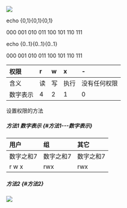   
![](https://www.luffycity.com/linux-book/assets/13-3.png)

echo {0,1}{0,1}{0,1}

000 001 010 011 100 101 110 111

echo {0..1}{0..1}{0..1}

000 001 010 011 100 101 110 111

| 权限 | r | w | x | - |
| :--- | :--- | :--- | :--- | :--- |
| 含义 | 读 | 写 | 执行 | 没有任何权限 |
| 数字表示 | 4 | 2 | 1 | 0 |

设置权限的方法

##### 方法1 数字表示 {#方法1---数字表示}

| 用户 | 组 | 其它 |
| :--- | :--- | :--- |
| 数字之和7 | 数字之和7 | 数字之和7 |
| r w x | rwx | rwx |

##### 方法2 {#方法2}

![](https://www.luffycity.com/linux-book/assets/tab13-7.png)

